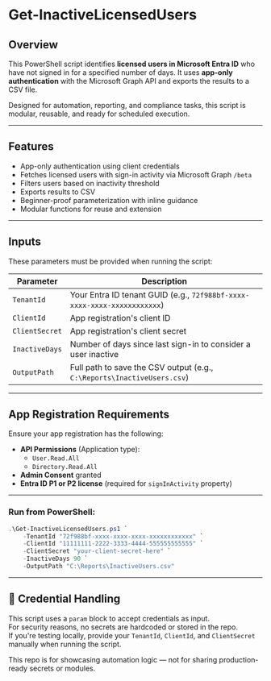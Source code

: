 # Get-InactiveLicensedUsers

## Overview

This PowerShell script identifies **licensed users in Microsoft Entra ID** who have not signed in for a specified number of days. It uses **app-only authentication** with the Microsoft Graph API and exports the results to a CSV file.

Designed for automation, reporting, and compliance tasks, this script is modular, reusable, and ready for scheduled execution.

---

## Features

- App-only authentication using client credentials
- Fetches licensed users with sign-in activity via Microsoft Graph `/beta`
- Filters users based on inactivity threshold
- Exports results to CSV
- Beginner-proof parameterization with inline guidance
- Modular functions for reuse and extension

---

## Inputs

These parameters must be provided when running the script:

| Parameter      | Description |
|----------------|-------------|
| `TenantId`     | Your Entra ID tenant GUID (e.g., `72f988bf-xxxx-xxxx-xxxx-xxxxxxxxxxxx`) |
| `ClientId`     | App registration's client ID |
| `ClientSecret` | App registration's client secret |
| `InactiveDays` | Number of days since last sign-in to consider a user inactive |
| `OutputPath`   | Full path to save the CSV output (e.g., `C:\Reports\InactiveUsers.csv`) |

---

## App Registration Requirements

Ensure your app registration has the following:

- **API Permissions** (Application type):
  - `User.Read.All`
  - `Directory.Read.All`
- **Admin Consent** granted
- **Entra ID P1 or P2 license** (required for `signInActivity` property)

---

### Run from PowerShell:

```powershell
.\Get-InactiveLicensedUsers.ps1 `
    -TenantId "72f988bf-xxxx-xxxx-xxxx-xxxxxxxxxxxx" `
    -ClientId "11111111-2222-3333-4444-555555555555" `
    -ClientSecret "your-client-secret-here" `
    -InactiveDays 90 `
    -OutputPath "C:\Reports\InactiveUsers.csv"
```
---

## 🔐 Credential Handling

This script uses a `param` block to accept credentials as input.  
For security reasons, no secrets are hardcoded or stored in the repo.  
If you're testing locally, provide your `TenantId`, `ClientId`, and `ClientSecret` manually when running the script.

This repo is for showcasing automation logic — not for sharing production-ready secrets or modules.
